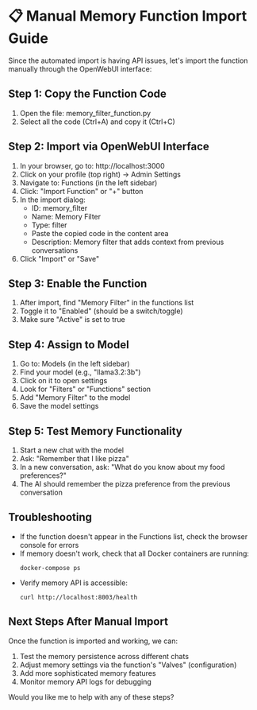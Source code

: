 📋 Manual Memory Function Import Guide
=========================================

Since the automated import is having API issues, let's import the function manually through the OpenWebUI interface:

## Step 1: Copy the Function Code
1. Open the file: memory_filter_function.py
2. Select all the code (Ctrl+A) and copy it (Ctrl+C)

## Step 2: Import via OpenWebUI Interface
1. In your browser, go to: http://localhost:3000
2. Click on your profile (top right) → Admin Settings
3. Navigate to: Functions (in the left sidebar)
4. Click: "Import Function" or "+" button
5. In the import dialog:
   - ID: memory_filter
   - Name: Memory Filter
   - Type: filter
   - Paste the copied code in the content area
   - Description: Memory filter that adds context from previous conversations
6. Click "Import" or "Save"

## Step 3: Enable the Function
1. After import, find "Memory Filter" in the functions list
2. Toggle it to "Enabled" (should be a switch/toggle)
3. Make sure "Active" is set to true

## Step 4: Assign to Model
1. Go to: Models (in the left sidebar)
2. Find your model (e.g., "llama3.2:3b")
3. Click on it to open settings
4. Look for "Filters" or "Functions" section
5. Add "Memory Filter" to the model
6. Save the model settings

## Step 5: Test Memory Functionality
1. Start a new chat with the model
2. Ask: "Remember that I like pizza"
3. In a new conversation, ask: "What do you know about my food preferences?"
4. The AI should remember the pizza preference from the previous conversation

## Troubleshooting
- If the function doesn't appear in the Functions list, check the browser console for errors
- If memory doesn't work, check that all Docker containers are running:
  ```
  docker-compose ps
  ```
- Verify memory API is accessible:
  ```
  curl http://localhost:8003/health
  ```

## Next Steps After Manual Import
Once the function is imported and working, we can:
1. Test the memory persistence across different chats
2. Adjust memory settings via the function's "Valves" (configuration)
3. Add more sophisticated memory features
4. Monitor memory API logs for debugging

Would you like me to help with any of these steps?
